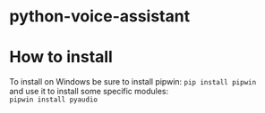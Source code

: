 # python-voice-assistant

# How to install
To install on Windows be sure to install pipwin:
```pip install pipwin```  
and use it to install some specific modules:  
```pipwin install pyaudio```
